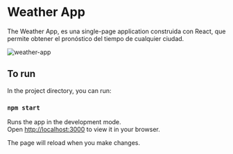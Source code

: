 # Weather App
The Weather App, es una single-page application construida con React, que permite obtener el pronóstico del tiempo de cualquier ciudad.

![weather-app](https://user-images.githubusercontent.com/76783198/187048550-ab336e90-d3bb-4806-9c57-dcfa1b23df3c.png)

## To run

In the project directory, you can run:

### `npm start`

Runs the app in the development mode.\
Open [http://localhost:3000](http://localhost:3000) to view it in your browser.

The page will reload when you make changes.
